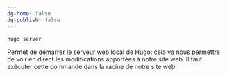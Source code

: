 ```yaml
---
dg-home: false
dg-publish: false
---
```


````
hugo server
````

Permet de démarrer le serveur web local de Hugo: cela va nous permettre de voir en direct les modifications apportées à notre site web. Il faut exécuter cette commande dans la racine de notre site web.